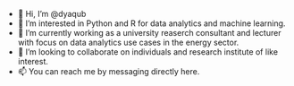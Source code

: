 - 👋 Hi, I’m @dyaqub
- 👀 I’m interested in Python and R for data analytics and machine learning.
- 🌱 I’m currently working as a university reaserch consultant and lecturer with focus on data analytics use cases in the energy sector.
- 💞️ I’m looking to collaborate on individuals and research institute of like interest.
- 📫 You can reach me by messaging directly here.

<!---
dyaqub/dyaqub is a ✨ special ✨ repository because its `README.md` (this file) appears on your GitHub profile.
You can click the Preview link to take a look at your changes.
--->
